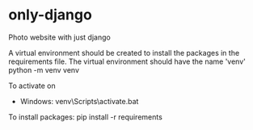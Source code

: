 # only-django
Photo website with just django


A virtual environment should be created to install the packages in the requirements file. 
The virtual environment should have the name 'venv'
python -m venv venv

To activate on
* Windows: venv\Scripts\activate.bat

To install packages:
pip install -r requirements